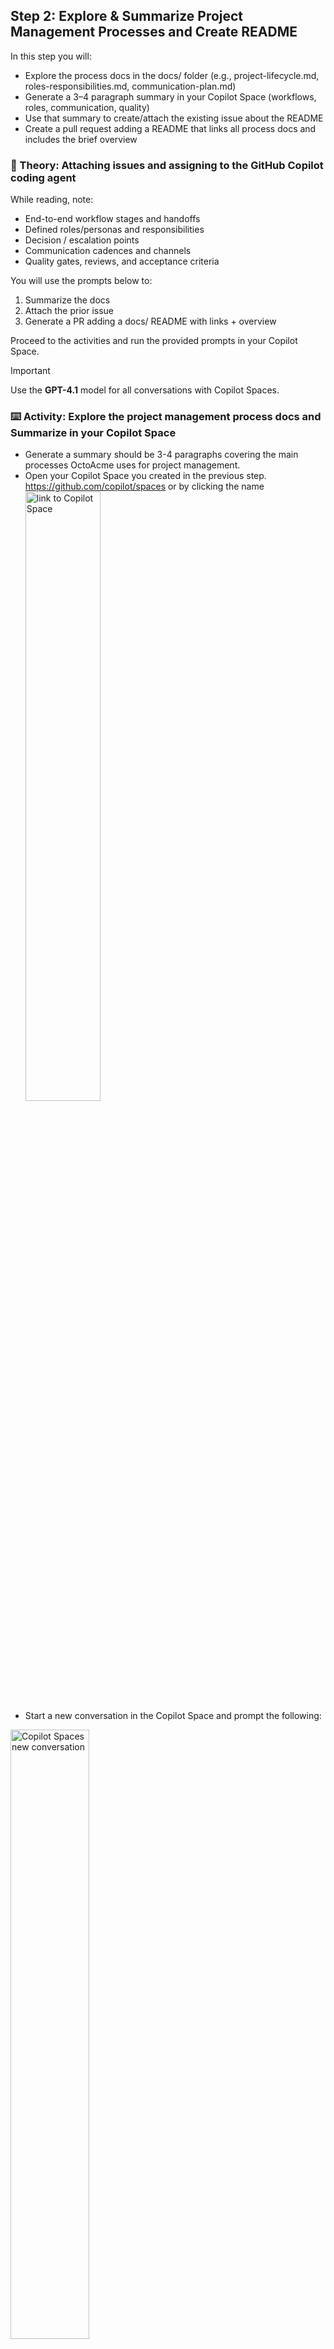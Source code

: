 ## Step 2: Explore & Summarize Project Management Processes and Create README

In this step you will:

- Explore the process docs in the docs/ folder (e.g., project-lifecycle.md, roles-responsibilities.md, communication-plan.md)
- Generate a 3–4 paragraph summary in your Copilot Space (workflows, roles, communication, quality)
- Use that summary to create/attach the existing issue about the README
- Create a pull request adding a README that links all process docs and includes the brief overview

### 📖 Theory: Attaching issues and assigning to the GitHub Copilot coding agent

While reading, note:

- End-to-end workflow stages and handoffs
- Defined roles/personas and responsibilities
- Decision / escalation points
- Communication cadences and channels
- Quality gates, reviews, and acceptance criteria

You will use the prompts below to:

1. Summarize the docs
2. Attach the prior issue
3. Generate a PR adding a docs/ README with links + overview

Proceed to the activities and run the provided prompts in your Copilot Space.

> [!IMPORTANT]
> Use the **GPT-4.1** model for all conversations with Copilot Spaces.

### ⌨️ Activity: Explore the project management process docs and Summarize in your Copilot Space

- Generate a summary should be 3-4 paragraphs covering the main processes OctoAcme uses for project management.
- Open your Copilot Space you created in the previous step. https://github.com/copilot/spaces or by clicking the name <img width="50%" height="50%" alt="link to Copilot Space" src="https://github.com/user-attachments/assets/a636e078-64ea-4a0f-9760-3a26a6c464a8" />
- Start a new conversation in the Copilot Space and prompt the following:

<img width="50%" height="50%" alt="Copilot Spaces new conversation" src="https://github.com/user-attachments/assets/223631aa-da64-4437-96f2-32a2545f183f" />
<img width="70%" height="70%" alt="Copilot Space conversation OctoAcme project management process docs summary" src="https://github.com/user-attachments/assets/342605be-4b36-48b2-b54f-18ae85f16bb8" />

   > ![Static Badge](https://img.shields.io/badge/-Prompt-text?style=social&logo=github%20copilot)
   >
   > ```prompt
   > Create a 3-4 paragraph summary of the project management processes used by OctoAcme based on the documentation in the docs folder of this repository.
   > Focus on key workflows, personas/roles, communication strategies, and quality assurance practices.
   > ```

<img width="50%" height="50%" alt="Copilot response with the summary" src="https://github.com/user-attachments/assets/26a54642-a14b-498d-a195-d1ffd45e5679" />

### ⌨️ Activity: Attach an issue and create a pull request for the Copilot coding agent

- In this activity we will attach the issue you created in the previous step for adding a README
- Use the previous summary we created and create a pull request to address the issue
- This will assign the issue to the coding agent to create a pull request with the README file in the `docs/` folder
- Copy and paste the url for the issue that we created in the previous step. ex. https://github.com/octocat/skills-democratize-tribal-knowledge-using-copilot-spaces/issues/2

> [!IMPORTANT]
> - In all conversations with Copilot Spaces, always be aware of the following:
> - Use the **GPT-4.1** model
> - Pull request drafts utilizes GHCP coding agent, therefore your prompt should contain `Using the github-copilot-agent tool`
> - There is a known issue for pull requests that you may get following response

<img width="50%" height="50%" alt="pull request error" src="https://github.com/user-attachments/assets/f1c44603-2b01-4c33-b910-253ce84edbc6" />

   > ![Static Badge](https://img.shields.io/badge/-Prompt-text?style=social&logo=github%20copilot)
   >
   > ```prompt
   > - Using the github-copilot-agent tool create a pull request based on the attached issue.
   > - The README should also contain a brief overview of the project management processes used by OctoAcme based on the summary we just created.
   > ```

<img width="80%" height="80%" alt="repository issue and pull request creation" src="https://github.com/user-attachments/assets/521ffed3-c5ef-4c14-a99d-e85d366b3fed" />

Select **Allow**

<img width="50%" height="50%" alt="Copilot coding agent allow" src="https://github.com/user-attachments/assets/b0c92c04-d12b-4c5e-b682-33643b90ee11" />

You should have gotten a notification that Copilot coding agent is working on your pull request.

Go to your repository and click **Pull requests** and you should see something similar to the following:

<img width="70%" height="70%" alt="pull requests" src="https://github.com/user-attachments/assets/d30685c3-046b-4c6e-8254-4bcb8aa959b5" />

- It takes approximately 5 to 15 minutes for the coding agent to work on the issue and the **[WIP]** will be removed from the title.
- If you would like to see how the Copilot coding agent is progressing you can click the **View session** button and interact in the session.
- Once you are satisfied with the content **Submit review**, leave a comment (optional), click **Approve**, then **Submit review**
- At the bottom select **Ready for review** and then **Merge pull request** and **Confirm merge**

<img width="70%" height="70%" alt="Add review" src="https://github.com/user-attachments/assets/ea460dc3-a86d-467b-8469-bd9244b915ea" />

<img width="50%" height="50%" alt="Submit review" src="https://github.com/user-attachments/assets/15042891-c8fa-4acc-a25d-c588cf6a3ffe" />

<details>
<summary>Having trouble? 🤷</summary><br/>

- Make sure issue is attached by pasting the link to the issue ex. https://github.com/octocat/skills-democratize-tribal-knowledge-using-copilot-spaces/issues/2
- Make sure you have merge permissions to the repository

</details>

